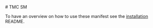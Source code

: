# TMC SM

To have an overview on how to use these manifest see the [installation](../../docs/tmc-self-managed.md) README.